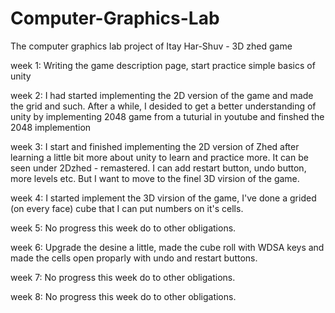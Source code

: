 # Computer-Graphics-Lab
The computer graphics lab project of Itay Har-Shuv - 3D zhed game

week 1: Writing the game description page, start practice simple basics of unity

week 2: I had started implementing the 2D version of the game and made the grid and such. After a while, I desided to get a better understanding of unity by implementing 2048 game from a tuturial in youtube and finshed the 2048 implemention

week 3: I start and finished implementing the 2D version of Zhed after learning a little bit more about unity to learn and practice more. It can be seen under 2Dzhed - remastered. I can add restart button, undo button, more levels etc. But I want to move to the finel 3D virsion of the game.

week 4: I started implement the 3D virsion of the game, I've done a grided (on every face) cube that I can put numbers on it's cells.

week 5: No progress this week do to other obligations.

week 6: Upgrade the desine a little, made the cube roll with WDSA keys and made the cells open proparly with undo and restart buttons.

week 7: No progress this week do to other obligations.

week 8: No progress this week do to other obligations.
